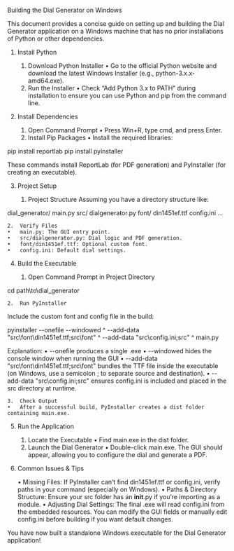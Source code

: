 Building the Dial Generator on Windows

This document provides a concise guide on setting up and building the Dial Generator application on a Windows machine that has no prior installations of Python or other dependencies.

1. Install Python

	1.	Download Python Installer
	•	Go to the official Python website and download the latest Windows Installer (e.g., python-3.x.x-amd64.exe).
	2.	Run the Installer
	•	Check “Add Python 3.x to PATH” during installation to ensure you can use Python and pip from the command line.

2. Install Dependencies

	1.	Open Command Prompt
	•	Press Win+R, type cmd, and press Enter.
	2.	Install Pip Packages
	•	Install the required libraries:

pip install reportlab
pip install pyinstaller


These commands install ReportLab (for PDF generation) and PyInstaller (for creating an executable).

3. Project Setup

	1.	Project Structure
Assuming you have a directory structure like:

dial_generator/
    main.py
    src/
        dialgenerator.py
        font/
            din1451ef.ttf
        config.ini
    ...


	2.	Verify Files
	•	main.py: The GUI entry point.
	•	src/dialgenerator.py: Dial logic and PDF generation.
	•	font/din1451ef.ttf: Optional custom font.
	•	config.ini: Default dial settings.

4. Build the Executable

	1.	Open Command Prompt in Project Directory

cd path\to\dial_generator


	2.	Run PyInstaller
Include the custom font and config file in the build:

pyinstaller --onefile --windowed ^
    --add-data "src\font\din1451ef.ttf;src\font" ^
    --add-data "src\config.ini;src" ^
    main.py

Explanation:
	•	--onefile produces a single .exe
	•	--windowed hides the console window when running the GUI
	•	--add-data "src\font\din1451ef.ttf;src\font" bundles the TTF file inside the executable (on Windows, use a semicolon ; to separate source and destination).
	•	--add-data "src\config.ini;src" ensures config.ini is included and placed in the src directory at runtime.

	3.	Check Output
	•	After a successful build, PyInstaller creates a dist folder containing main.exe.

5. Run the Application

	1.	Locate the Executable
	•	Find main.exe in the dist folder.
	2.	Launch the Dial Generator
	•	Double-click main.exe. The GUI should appear, allowing you to configure the dial and generate a PDF.

6. Common Issues & Tips

	•	Missing Files:
If PyInstaller can’t find din1451ef.ttf or config.ini, verify paths in your command (especially on Windows).
	•	Paths & Directory Structure:
Ensure your src folder has an __init__.py if you’re importing as a module.
	•	Adjusting Dial Settings:
The final .exe will read config.ini from the embedded resources. You can modify the GUI fields or manually edit config.ini before building if you want default changes.

You have now built a standalone Windows executable for the Dial Generator application!